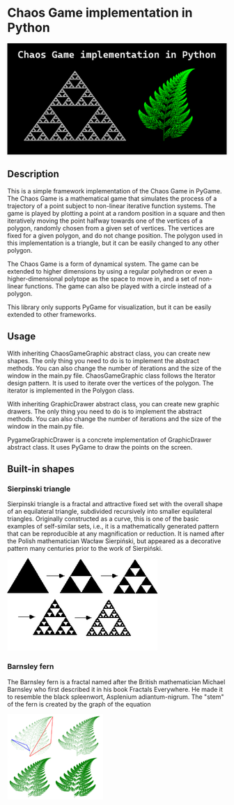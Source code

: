 # Chaos Game implementation in Python
![Chaos Game](img/chaos-game.png)

## Description
This is a simple framework implementation of the Chaos Game in PyGame. The Chaos Game is a mathematical game that simulates the process of a trajectory of a point subject to non-linear iterative function systems. The game is played by plotting a point at a random position in a square and then iteratively moving the point halfway towards one of the vertices of a polygon, randomly chosen from a given set of vertices. The vertices are fixed for a given polygon, and do not change position. The polygon used in this implementation is a triangle, but it can be easily changed to any other polygon.

The Chaos Game is a form of dynamical system. The game can be extended to higher dimensions by using a regular polyhedron or even a higher-dimensional polytope as the space to move in, and a set of non-linear functions. The game can also be played with a circle instead of a polygon.

This library only supports PyGame for visualization, but it can be easily extended to other frameworks.

## Usage
With inheriting ChaosGameGraphic abstract class, you can create new shapes. The only thing you need to do is to implement the abstract methods. You can also change the number of iterations and the size of the window in the main.py file.
ChaosGameGraphic class follows the Iterator design pattern. It is used to iterate over the vertices of the polygon. The iterator is implemented in the Polygon class.

With inheriting GraphicDrawer abstract class, you can create new graphic drawers. The only thing you need to do is to implement the abstract methods. You can also change the number of iterations and the size of the window in the main.py file.

PygameGraphicDrawer is a concrete implementation of GraphicDrawer abstract class. It uses PyGame to draw the points on the screen.


## Built-in shapes
### Sierpinski triangle
Sierpinski triangle is a fractal and attractive fixed set with the overall shape of an equilateral triangle, subdivided recursively into smaller equilateral triangles. Originally constructed as a curve, this is one of the basic examples of self-similar sets, i.e., it is a mathematically generated pattern that can be reproducible at any magnification or reduction. It is named after the Polish mathematician Wacław Sierpiński, but appeared as a decorative pattern many centuries prior to the work of Sierpiński.

![Sierpinski triangle](img/sierpinski-triangle.png)

### Barnsley fern
The Barnsley fern is a fractal named after the British mathematician Michael Barnsley who first described it in his book Fractals Everywhere. He made it to resemble the black spleenwort, Asplenium adiantum-nigrum. The "stem" of the fern is created by the graph of the equation

![Barnsley fern](img/barnsley-fern.png)
